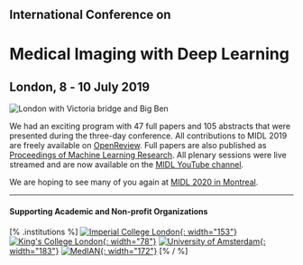 <h2 class="midl">International Conference on</h2>
<h1 class="midl">Medical&nbsp;Imaging with Deep&nbsp;Learning</h1>
<h2 class="centered">London, 8 ‑ 10 July 2019</h2>

<p class="primary-photo centered">
    <img alt="London with Victoria bridge and Big Ben" src="/images/london-with-victoria-bridge-and-big-ben.jpg">
</p>

We had an exciting program with 47 full papers and 105 abstracts that were presented during the three-day conference.
All contributions to MIDL 2019 are freely available on [OpenReview](https://openreview.net/group?id=MIDL.io/2019/Conference).
Full papers are also published as [Proceedings of Machine Learning Research](http://proceedings.mlr.press/v102/).
All plenary sessions were live streamed and are now available on the [MIDL YouTube channel](https://www.youtube.com/channel/UCd87UPUTt-oqTeGi8fQw-_w).

We are hoping to see many of you again at [MIDL 2020 in Montreal](https://2020.midl.io).

---

#### Supporting Academic and Non-profit Organizations

[% .institutions %]
[![Imperial College London](/institutions/imperial.png){: width="153"}](https://www.imperial.ac.uk/)
[![King's College London](/institutions/kings.png){: width="78"}](https://www.kcl.ac.uk/)
[![University of Amsterdam](/institutions/uva.png){: width="183"}](https://www.uva.nl/)
[![MedIAN](/institutions/median.png){: width="172"}](https://median.ac.uk/)
[% / %]